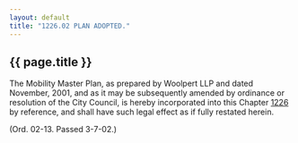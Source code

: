 ```yaml
---
layout: default 
title: "1226.02 PLAN ADOPTED."
---
```


{{ page.title }}
----------------

The Mobility Master Plan, as prepared by Woolpert LLP and dated
November, 2001, and as it may be subsequently amended by ordinance or
resolution of the City Council, is hereby incorporated into this Chapter
[1226](477ad6ae.html) by reference, and shall have such legal effect as
if fully restated herein.

(Ord. 02-13. Passed 3-7-02.)
